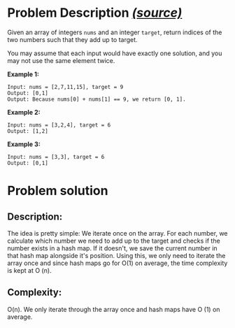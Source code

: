 # Problem Description  _[(source)](https://leetcode.com/problems/two-sum/)_
Given an array of integers `nums` and an integer `target`, return indices of the two numbers such that they add up to target.

You may assume that each input would have exactly one solution, and you may not use the same element twice.

**Example 1:**

```
Input: nums = [2,7,11,15], target = 9
Output: [0,1]
Output: Because nums[0] + nums[1] == 9, we return [0, 1].
```

**Example 2:**
```
Input: nums = [3,2,4], target = 6
Output: [1,2]
```
**Example 3:**
```
Input: nums = [3,3], target = 6
Output: [0,1]
```

# Problem solution
## Description:
The idea is pretty simple: We iterate once on the array. For each number, we calculate which number we need to add up to the target and checks if the number exists in a hash map. If it doesn't, we save the current number in that hash map alongside it's position. Using this, we only need to iterate the array once and since hash maps go for O(1) on average, the time complexity is kept at O (n).

## Complexity: 
O(n). We only iterate through the array once and hash maps have O (1) on average.
